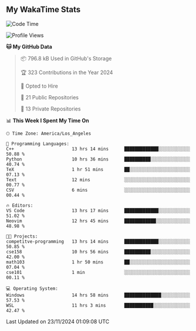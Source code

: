 ## My WakaTime Stats
<!--START_SECTION:waka-->
![Code Time](http://img.shields.io/badge/Code%20Time-161%20hrs%2053%20mins-blue)

![Profile Views](http://img.shields.io/badge/Profile%20Views-0-blue)

**🐱 My GitHub Data** 

> 📦 796.8 kB Used in GitHub's Storage 
 > 
> 🏆 323 Contributions in the Year 2024
 > 
> 💼 Opted to Hire
 > 
> 📜 21 Public Repositories 
 > 
> 🔑 13 Private Repositories 
 > 
📊 **This Week I Spent My Time On** 

```text
🕑︎ Time Zone: America/Los_Angeles

💬 Programming Languages: 
C++                      13 hrs 14 mins      █████████████░░░░░░░░░░░░   50.88 % 
Python                   10 hrs 36 mins      ██████████░░░░░░░░░░░░░░░   40.74 % 
TeX                      1 hr 51 mins        ██░░░░░░░░░░░░░░░░░░░░░░░   07.13 % 
Text                     12 mins             ░░░░░░░░░░░░░░░░░░░░░░░░░   00.77 % 
CSV                      6 mins              ░░░░░░░░░░░░░░░░░░░░░░░░░   00.44 % 

🔥 Editors: 
VS Code                  13 hrs 17 mins      █████████████░░░░░░░░░░░░   51.02 % 
Neovim                   12 hrs 45 mins      ████████████░░░░░░░░░░░░░   48.98 % 

🐱‍💻 Projects: 
competitve-programming   13 hrs 14 mins      █████████████░░░░░░░░░░░░   50.85 % 
cse158                   10 hrs 56 mins      ██████████░░░░░░░░░░░░░░░   42.00 % 
math103                  1 hr 50 mins        ██░░░░░░░░░░░░░░░░░░░░░░░   07.04 % 
cse101                   1 min               ░░░░░░░░░░░░░░░░░░░░░░░░░   00.11 % 

💻 Operating System: 
Windows                  14 hrs 58 mins      ██████████████░░░░░░░░░░░   57.53 % 
WSL                      11 hrs 3 mins       ███████████░░░░░░░░░░░░░░   42.47 % 
```


 Last Updated on 23/11/2024 01:09:08 UTC
<!--END_SECTION:waka-->
